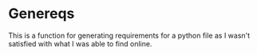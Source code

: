 # Genereqs

This is a function for generating requirements for a python file as I wasn't satisfied with what I was able to find online.